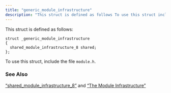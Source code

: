 ```yaml
---
title: "generic_module_infrastructure"
description: "This struct is defined as follows To use this struct include the file module h Section 68 74 shared module infrastructure 8 and Section 1 3 1 2 The Module Infrastructure..."
---
```


This struct is defined as follows:

```
struct _generic_module_infrastructure
{
  shared_module_infrastructure_8 shared;
};
```

To use this struct, include the file `module.h`.

### <a name="idp32769344"></a> See Also

[“shared_module_infrastructure_8”](/momentum/3/3-api/structs-shared-module-infrastructure-8) and [“The Module Infrastructure”](/momentum/3/3-api/arch-primary-apis#arch.module.infrastructure)